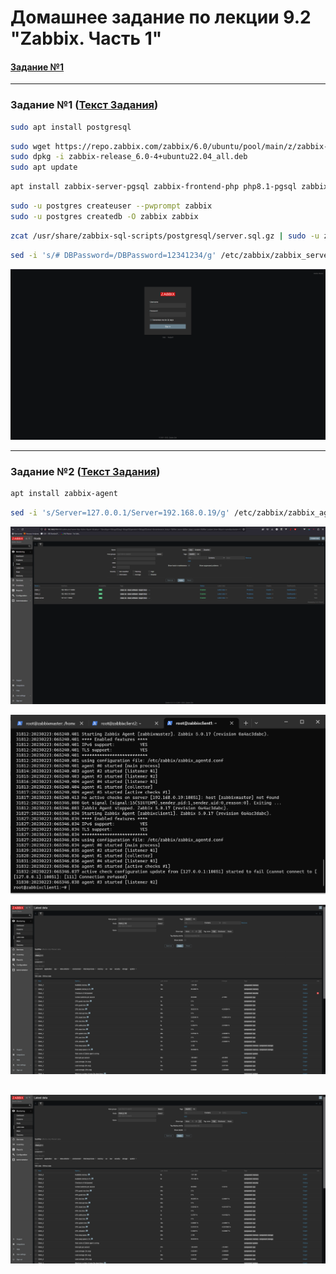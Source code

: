 # Домашнее задание по лекции 9.2 "Zabbix. Часть 1"

#### [Задание №1](#задание-1-текст-задания)

---
### Задание №1 ([Текст Задания](https://github.com/netology-code/srlb-homework/blob/srlb-14/9-02.md#%D0%B7%D0%B0%D0%B4%D0%B0%D0%BD%D0%B8%D0%B5-1))

```bash
sudo apt install postgresql
```

```bash
sudo wget https://repo.zabbix.com/zabbix/6.0/ubuntu/pool/main/z/zabbix-release/zabbix-release_6.0-4%2Bubuntu22.04_all.deb
sudo dpkg -i zabbix-release_6.0-4+ubuntu22.04_all.deb
sudo apt update 
```

```bash
apt install zabbix-server-pgsql zabbix-frontend-php php8.1-pgsql zabbix-nginx-conf zabbix-sql-scripts zabbix-agent
```

```bash
sudo -u postgres createuser --pwprompt zabbix
sudo -u postgres createdb -O zabbix zabbix 
```

```bash
zcat /usr/share/zabbix-sql-scripts/postgresql/server.sql.gz | sudo -u zabbix psql zabbix
```

```bash
sed -i 's/# DBPassword=/DBPassword=12341234/g' /etc/zabbix/zabbix_server.conf
```

![](assets/images/hw-39/hw-39-1-1.png)

---

### Задание №2 ([Текст Задания](https://github.com/netology-code/srlb-homework/blob/srlb-14/9-02.md#%D0%B7%D0%B0%D0%B4%D0%B0%D0%BD%D0%B8%D0%B5-2))

```bash
apt install zabbix-agent
```

```bash
sed -i 's/Server=127.0.0.1/Server=192.168.0.19/g' /etc/zabbix/zabbix_agentd.conf
```

![](assets/images/hw-39/hw-39-2-1.png)

![](assets/images/hw-39/hw-39-2-2.png)

![](assets/images/hw-39/hw-39-2-3.png)

![](assets/images/hw-39/hw-39-2-4.png)
---